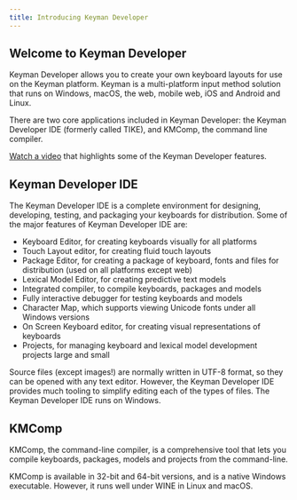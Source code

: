 ```yaml
---
title: Introducing Keyman Developer
---
```


## Welcome to Keyman Developer

Keyman Developer allows you to create your own keyboard layouts for use
on the Keyman platform. Keyman is a multi-platform input method solution
that runs on Windows, macOS, the web, mobile web, iOS and Android and
Linux.

There are two core applications included in Keyman Developer: the Keyman
Developer IDE (formerly called TIKE), and KMComp, the command line
compiler.

[Watch a video](https://youtu.be/kwhgx_eX4Es) that highlights some of
the Keyman Developer features.

## Keyman Developer IDE

The Keyman Developer IDE is a complete environment for designing,
developing, testing, and packaging your keyboards for distribution. Some
of the major features of Keyman Developer IDE are:

-   Keyboard Editor, for creating keyboards visually for all platforms
-   Touch Layout editor, for creating fluid touch layouts
-   Package Editor, for creating a package of keyboard, fonts and files
    for distribution (used on all platforms except web)
-   Lexical Model Editor, for creating predictive text models
-   Integrated compiler, to compile keyboards, packages and models
-   Fully interactive debugger for testing keyboards and models
-   Character Map, which supports viewing Unicode fonts under all
    Windows versions
-   On Screen Keyboard editor, for creating visual representations of
    keyboards
-   Projects, for managing keyboard and lexical model development
    projects large and small

Source files (except images!) are normally written in UTF-8 format, so
they can be opened with any text editor. However, the Keyman Developer
IDE provides much tooling to simplify editing each of the types of
files. The Keyman Developer IDE runs on Windows.

## KMComp

KMComp, the command-line compiler, is a comprehensive tool that lets you
compile keyboards, packages, models and projects from the command-line.

KMComp is available in 32-bit and 64-bit versions, and is a native
Windows executable. However, it runs well under WINE in Linux and macOS.
